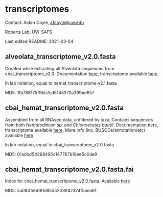 # transcriptomes

Contact: Aidan Coyle, afcoyle@uw.edu

Roberts Lab, UW-SAFS

Last edited README: 2021-03-04

## alveolata_transcriptome_v2.0.fasta

Created while extracting all Alveolata sequences from cbai_transcriptome_v2.0. Documentation [here](https://robertslab.github.io/sams-notebook/2020/06/05/Sequence-Extractions-C.bairdi-Transcriptomes-v2.0-and-v3.0-Excluding-Alveolata-with-MEGAN6-on-Swoose.html), transcriptome available [here](https://gannet.fish.washington.edu/Atumefaciens/20200605_cbai_v2.0_v3.0_megan_seq_extractions/hemat_transcriptome_v2.1.fasta)

In lab notation, equal to hemat_transcriptome_v2.1.fasta

MD5: 1fb788175f9bb7cd5145370a399ae857

## cbai_hemat_transcriptome_v2.0.fasta

Assembled from all RNAseq data, unfiltered by taxa. Contains sequences from both _Hematodinium sp._ and _Chionoecetes bairdi_. Documentation [here](https://robertslab.github.io/sams-notebook/2020/05/02/Transcriptome-Assembly-C.bairdi-All-RNAseq-Data-Without-Taxonomic-Filters-with-Trinity-on-Mox.html), transcriptome available [here](https://owl.fish.washington.edu/halfshell/genomic-databank/cbai_transcriptome_v2.0.fasta). More info (inc. BUSCOs/annotation/etc) available [here](https://robertslab.github.io/resources/Genomic-Resources/)

In lab notation, equal to cbai_transcriptome_v2.0.fasta

MD5: 01adbd54298495c147767b19ee5c0de9

## cbai_hemat_transcriptome_v2.0.fasta.fai

Index for cbai_hemat_transcritpome_v2.0.fasta. Available [here](https://owl.fish.washington.edu/halfshell/genomic-databank/cbai_transcriptome_v2.0.fasta.fai)

MD5: 5a0841eb091d8555203942374f5aea61

